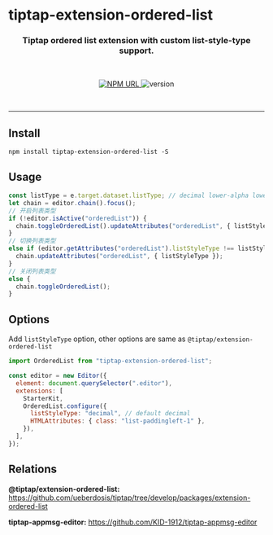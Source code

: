 # tiptap-extension-ordered-list

<h3 align="center">
    Tiptap ordered list extension with custom list-style-type support.
</h3>

<br/>

<p align="center">
  <a href="https://www.npmjs.com/package/tiptap-extension-ordered-list">
    <img
     alt="NPM URL"
     src="https://img.shields.io/badge/npm-tiptapExtensionOrderedList?logo=npm">
  </a>
  <img
     alt="version"
     src="https://img.shields.io/badge/version-1.0.0-blue">
</p>

<br>

---

## Install

```shell
npm install tiptap-extension-ordered-list -S
```

## Usage

```js
const listType = e.target.dataset.listType; // decimal lower-alpha lower-roman upper-alpha upper-roman
let chain = editor.chain().focus();
// 开启列表类型
if (!editor.isActive("orderedList")) {
  chain.toggleOrderedList().updateAttributes("orderedList", { listStyleType });
}
// 切换列表类型
else if (editor.getAttributes("orderedList").listStyleType !== listStyleType) {
  chain.updateAttributes("orderedList", { listStyleType });
}
// 关闭列表类型
else {
  chain.toggleOrderedList();
}
```

## Options

Add `listStyleType` option, other options are same as `@tiptap/extension-ordered-list`

```js
import OrderedList from "tiptap-extension-ordered-list";

const editor = new Editor({
  element: document.querySelector(".editor"),
  extensions: [
    StarterKit,
    OrderedList.configure({
      listStyleType: "decimal", // default decimal
      HTMLAttributes: { class: "list-paddingleft-1" },
    }),
  ],
});
```

## Relations

**@tiptap/extension-ordered-list:** https://github.com/ueberdosis/tiptap/tree/develop/packages/extension-ordered-list

**tiptap-appmsg-editor:** https://github.com/KID-1912/tiptap-appmsg-editor
